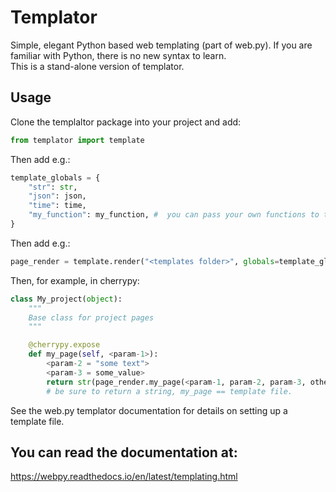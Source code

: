 # Templator
Simple, elegant Python based web templating (part of web.py).
If you are familiar with Python, there is no new syntax to learn.  
This is a stand-alone version of templator.

## Usage
Clone the templaltor package into your project and add: 
```python
from templator import template
```
Then add e.g.:
```python
template_globals = {  
    "str": str,  
    "json": json,  
    "time": time,  
    "my_function": my_function, #  you can pass your own functions to templator.  
}
```
Then add e.g.:
```python
page_render = template.render("<templates folder>", globals=template_globals, <base="page_base">)
```
Then, for example, in cherrypy:
```python
class My_project(object):
    """
    Base class for project pages
    """

    @cherrypy.expose
    def my_page(self, <param-1>): 
        <param-2 = "some text">
        <param-3 = some_value>
        return str(page_render.my_page(<param-1, param-2, param-3, other_var, etc>)   
        # be sure to return a string, my_page == template file.
```
See the web.py templator documentation for details on setting up a template file.

## You can read the documentation at:
https://webpy.readthedocs.io/en/latest/templating.html
